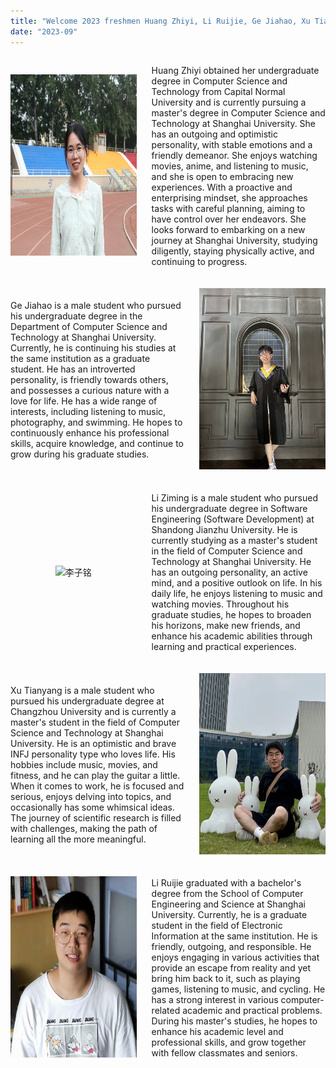 ```yaml
---
title: "Welcome 2023 freshmen Huang Zhiyi, Li Ruijie, Ge Jiahao, Xu Tianyang, and Li Ziming!"
date: "2023-09"
---
```


<div>
  <div style="display:flex; margin-bottom:20px; align-items:center;">
    <div style="width:42%; text-align:center;">
      <img src="/images/indexPic/2023/huangzhiyi2023.jpg" alt="黄志怡" style="width:280px; height:290px;" />
    </div>
    <div style="width:58%; display:flex; align-items:center; padding-left:24px;">
      <p>Huang Zhiyi obtained her undergraduate degree in Computer Science and Technology from Capital Normal University and is currently pursuing a master's degree in Computer Science and Technology at Shanghai University. She has an outgoing and optimistic personality, with stable emotions and a friendly demeanor. She enjoys watching movies, anime, and listening to music, and she is open to embracing new experiences. With a proactive and enterprising mindset, she approaches tasks with careful planning, aiming to have control over her endeavors. She looks forward to embarking on a new journey at Shanghai University, studying diligently, staying physically active, and continuing to progress.</p>
    </div>
  </div>
  
  <div style="display:flex; margin-bottom:20px; align-items:center;">
    <div style="width:58%; display:flex; align-items:center; padding-right:24px;">
      <p>Ge Jiahao is a male student who pursued his undergraduate degree in the Department of Computer Science and Technology at Shanghai University. Currently, he is continuing his studies at the same institution as a graduate student. He has an introverted personality, is friendly towards others, and possesses a curious nature with a love for life. He has a wide range of interests, including listening to music, photography, and swimming. He hopes to continuously enhance his professional skills, acquire knowledge, and continue to grow during his graduate studies.</p>
    </div>
    <div style="width:42%; text-align:center;">
      <img src="/images/indexPic/2023/gejiahao2023.jpg" alt="葛嘉浩" style="width:280px; height:290px;" />
    </div>
  </div>
  
  <div style="display:flex; margin-bottom:20px; align-items:center;">
    <div style="width:42%; text-align:center;">
      <img src="/images/indexPic/2023/lizimin2023.jpg" alt="李子铭" style="width:280px; height:290px;" />
    </div>
    <div style="width:58%; display:flex; align-items:center; padding-left:24px;">
      <p>Li Ziming is a male student who pursued his undergraduate degree in Software Engineering (Software Development) at Shandong Jianzhu University. He is currently studying as a master's student in the field of Computer Science and Technology at Shanghai University. He has an outgoing personality, an active mind, and a positive outlook on life. In his daily life, he enjoys listening to music and watching movies. Throughout his graduate studies, he hopes to broaden his horizons, make new friends, and enhance his academic abilities through learning and practical experiences.</p>
    </div>
  </div>
  
  <div style="display:flex; margin-bottom:20px; align-items:center;">
    <div style="width:58%; display:flex; align-items:center; padding-right:24px;">
      <p>Xu Tianyang is a male student who pursued his undergraduate degree at Changzhou University and is currently a master's student in the field of Computer Science and Technology at Shanghai University. He is an optimistic and brave INFJ personality type who loves life. His hobbies include music, movies, and fitness, and he can play the guitar a little. When it comes to work, he is focused and serious, enjoys delving into topics, and occasionally has some whimsical ideas. The journey of scientific research is filled with challenges, making the path of learning all the more meaningful.</p>
    </div>
    <div style="width:42%; text-align:center;">
      <img src="/images/indexPic/2023/xutianyang2023.jpg" alt="徐天洋" style="width:280px; height:290px;" />
    </div>
  </div>
  
  <div style="display:flex; margin-bottom:20px; align-items:center;">
    <div style="width:42%; text-align:center;">
      <img src="/images/indexPic/2023/liruijie2023.jpg" alt="李睿杰" style="width:280px; height:290px;" />
    </div>
    <div style="width:58%; display:flex; align-items:center; padding-left:24px;">
      <p>Li Ruijie graduated with a bachelor's degree from the School of Computer Engineering and Science at Shanghai University. Currently, he is a graduate student in the field of Electronic Information at the same institution. He is friendly, outgoing, and responsible. He enjoys engaging in various activities that provide an escape from reality and yet bring him back to it, such as playing games, listening to music, and cycling. He has a strong interest in various computer-related academic and practical problems. During his master's studies, he hopes to enhance his academic level and professional skills, and grow together with fellow classmates and seniors.</p>
    </div>
  </div>
</div>
